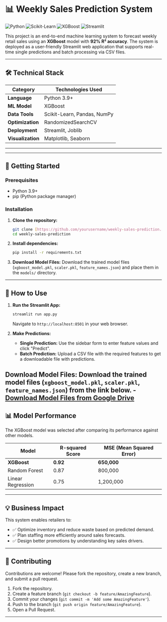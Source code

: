 # 📊 Weekly Sales Prediction System

![Python](https://img.shields.io/badge/Python-3.9%2B-blue)
![Scikit-Learn](https://img.shields.io/badge/Scikit--Learn-1.3.0-orange)
![XGBoost](https://img.shields.io/badge/XGBoost-1.7.6-red)
![Streamlit](https://img.shields.io/badge/Streamlit-1.22.0-brightgreen)

This project is an end-to-end machine learning system to forecast weekly retail sales using an **XGBoost** model with **92% R² accuracy**. The system is deployed as a user-friendly Streamlit web application that supports real-time single predictions and batch processing via CSV files.

---

## 🛠 Technical Stack

| Category          | Technologies Used                         |
| ---------------   | ----------------------------------------- |
| **Language**      | Python 3.9+                               |
| **ML Model**      | XGBoost                                   |
| **Data Tools**    | Scikit-Learn, Pandas, NumPy               |
| **Optimization**  | RandomizedSearchCV                        |
| **Deployment**    | Streamlit, Joblib                         |
| **Visualization** | Matplotlib, Seaborn                       |

---
---

## 🚀 Getting Started

### Prerequisites

- Python 3.9+
- pip (Python package manager)

### Installation

1.  **Clone the repository:**
    ```bash
    git clone [https://github.com/yourusername/weekly-sales-prediction.git](https://github.com/yourusername/weekly-sales-prediction.git)
    cd weekly-sales-prediction
    ```

2.  **Install dependencies:**
    ```bash
    pip install -r requirements.txt
    ```

3.  **Download Model Files:**
    Download the trained model files (`xgboost_model.pkl`, `scaler.pkl`, `feature_names.json`) and place them in the `models/` directory.

---

## 🔧 How to Use

1.  **Run the Streamlit App:**
    ```bash
    streamlit run app.py
    ```
    Navigate to `http://localhost:8501` in your web browser.

2.  **Make Predictions:**
    -   **Single Prediction:** Use the sidebar form to enter feature values and click "Predict".
    -   **Batch Prediction:** Upload a CSV file with the required features to get a downloadable file with predictions.

**Download Model Files:**
    Download the trained model files (`xgboost_model.pkl`, `scaler.pkl`, `feature_names.json`) from the link below.
    -   [**Download Model Files from Google Drive**](https://drive.google.com/drive/folders/1YMMOxaaWLhdslE9cUMh6r7l5Bva3wypf?usp=sharing)
---

## 📊 Model Performance

The XGBoost model was selected after comparing its performance against other models.

| Model             | R-squared Score | MSE (Mean Squared Error) |
| ----------------- | --------------- | ------------------------ |
| **XGBoost**       | **0.92**        | **650,000**              |
| Random Forest     | 0.87            | 800,000                  |
| Linear Regression | 0.75            | 1,200,000                |

---

## 💡 Business Impact

This system enables retailers to:
- ✅ Optimize inventory and reduce waste based on predicted demand.
- ✅ Plan staffing more efficiently around sales forecasts.
- ✅ Design better promotions by understanding key sales drivers.

---

## 🤝 Contributing

Contributions are welcome! Please fork the repository, create a new branch, and submit a pull request.

1.  Fork the repository.
2.  Create a feature branch (`git checkout -b feature/AmazingFeature`).
3.  Commit your changes (`git commit -m 'Add some AmazingFeature'`).
4.  Push to the branch (`git push origin feature/AmazingFeature`).
5.  Open a Pull Request.

---

